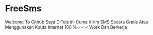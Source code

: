 # FreeSms
Welcome To Github Saya DiTols ini Cuma Kirim SMS Secara Gratis Atau Menggunakan Kouta Internet 100 %✓✓✓ Work Dan Berkerja
